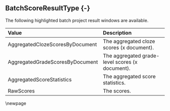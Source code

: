 ## BatchScoreResultType {-}

The following highlighted batch project result windows are available.

| **Value** | **Description** |
| :-- | :-- |
| AggregatedClozeScoresByDocument | The aggregated cloze scores (x document). |
| AggregatedGradeScoresByDocument | The aggregated grade-level scores (x document). |
| AggregatedScoreStatistics | The aggregated score statistics. |
| RawScores | The scores. |

\newpage